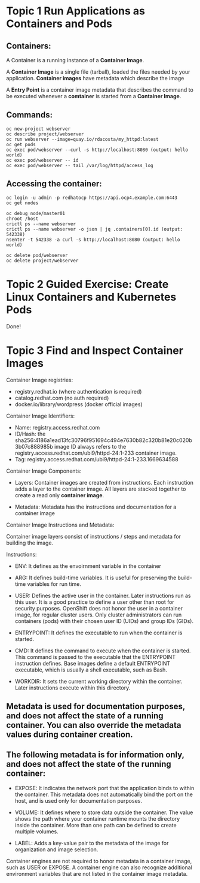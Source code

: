 # Topic 1 Run Applications as Containers and Pods

## Containers:
A Container is a running instance of a **Container Image**.

A **Container Image** is a single file (tarball), loaded the files needed by your application. **Container images** have metadata which describe the image

A **Entry Point** is a container image metadata that describes the command to be executed whenever a **comtainer** is started from a **Container Image**.

## Commands:

```
oc new-project webserver
oc describe project/webserver
oc run webserver --image=quay.io/rdacosta/my_httpd:latest
oc get pods
oc exec pod/webserver --curl -s http://localhost:8080 (output: hello world)
oc exec pod/webserver -- id
oc exec pod/webserver -- tail /var/log/httpd/access_log
```

## Accessing the container:

```
oc login -u admin -p redhatocp https://api.ocp4.example.com:6443
oc get nodes

oc debug node/master01
chroot /host
crictl ps --name webserver
crictl ps --name webserver -o json | jq .containers[0].id (output: 542338)
nsenter -t 542338 -a curl -s http://localhost:8080 (output: hello world)
```

```
oc delete pod/webserver
oc delete project/webserver
```
# Topic 2 Guided Exercise: Create Linux Containers and Kubernetes Pods
Done!

# Topic 3 Find and Inspect Container Images

Container Image registries:
- registry.redhat.io (where authentication is required)
- catalog.redhat.com (no auth required)
- docker.io/library/wordpress (docker official images)

Container Image Identifiers:
- Name: registry.access.redhat.com
- ID/Hash: the sha256:4186a1ead13fc30796f951694c494e7630b82c320b81e20c020b3b07c888985b image ID always refers to the registry.access.redhat.com/ubi9/httpd-24:1-233 container image.
- Tag: registry.access.redhat.com/ubi9/httpd-24:1-233.1669634588

Container Image Components:
- Layers: 
Container images are created from instructions. Each instruction adds a layer to the container image. All layers are stacked together to create a read only **container image**.

- Metadata: 
Metadata has the instructions and documentation for a container image

Container Image Instructions and Metadata:

Container image layers consist of instructions / steps and metadata for building the image.

Instructions:

- ENV:
It defines as the envoirnment variable in the container

- ARG:
It defines build-time variables. It is useful for preserving the build-time variables for run time.

- USER:
Defines the active user in the container. Later instructions run as this user. It is a good practice to define a user other than root for security purposes. OpenShift does not honor the user in a container image, for regular cluster users. Only cluster administrators can run containers (pods) with their chosen user ID (UIDs) and group IDs (GIDs).

- ENTRYPOINT:
It defines the executable to run when the container is started.

- CMD:
It defines the command to execute when the container is started. This command is passed to the executable that the ENTRYPOINT instruction defines. Base images define a default ENTRYPOINT executable, which is usually a shell executable, such as Bash.

- WORKDIR:
It sets the current working directory within the container. Later instructions execute within this directory.

## Metadata is used for documentation purposes, and does not affect the state of a running container. You can also override the metadata values during container creation.
## The following metadata is for information only, and does not affect the state of the running container:

- EXPOSE:
It indicates the network port that the application binds to within the container. This metadata does not automatically bind the port on the host, and is used only for documentation purposes.

- VOLUME:
It defines where to store data outside the container. The value shows the path where your container runtime mounts the directory inside the container. More than one path can be defined to create multiple volumes.

- LABEL:
Adds a key-value pair to the metadata of the image for organization and image selection.

Container engines are not required to honor metadata in a container image, such as USER or EXPOSE. A container engine can also recognize additional environment variables that are not listed in the container image metadata.
